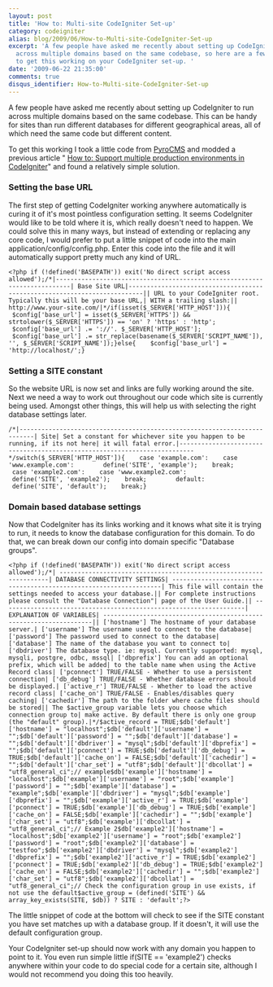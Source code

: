 ```yaml
---
layout: post
title: 'How to: Multi-site CodeIgniter Set-up'
category: codeigniter
alias: blog/2009/06/How-to-Multi-site-CodeIgniter-Set-up
excerpt: 'A few people have asked me recently about setting up CodeIgniter to run
  across multiple domains based on the same codebase, so here are a few tips on how
  to get this working on your CodeIgniter set-up. '
date: '2009-06-22 21:35:00'
comments: true
disqus_identifier: How-to-Multi-site-CodeIgniter-Set-up
---
```


A few people have asked me recently about setting up CodeIgniter to run across multiple domains based on the same codebase. This can be handy for sites than run different databases for different geographical areas, all of which need the same code but different content.

To get this working I took a little code from [PyroCMS](http://pyrocms.com/) and modded a previous article " [How to: Support multiple production environments in CodeIgniter](news/2009/01/How-to-Support-multiple-production-environments-in-CodeIgniter.html)" and found a relatively simple solution.

### Setting the base URL

The first step of getting CodeIgniter working anywhere automatically is curing it of it's most pointless configuration setting. It seems CodeIgniter would like to be told where it is, which really doesn't need to happen. We could solve this in many ways, but instead of extending or replacing any core code, I would prefer to put a little snippet of code into the main application/config/config.php. Enter this code into the file and it will automatically support pretty much any kind of URL.

    <?php if (!defined('BASEPATH')) exit('No direct script access allowed');/*|--------------------------------------------------------------------------| Base Site URL|--------------------------------------------------------------------------|| URL to your CodeIgniter root. Typically this will be your base URL,| WITH a trailing slash:|| http://www.your-site.com/|*/if(isset($_SERVER['HTTP_HOST'])){    $config['base_url'] = isset($_SERVER['HTTPS']) && strtolower($_SERVER['HTTPS']) == 'on' ? 'https' : 'http';    $config['base_url'] .= '://'. $_SERVER['HTTP_HOST'];    $config['base_url'] .= str_replace(basename($_SERVER['SCRIPT_NAME']), '', $_SERVER['SCRIPT_NAME']);}else{    $config['base_url'] = 'http://localhost/';}

### Setting a SITE constant

So the website URL is now set and links are fully working around the site. Next we need a way to work out throughout our code which site is currently being used. Amongst other things, this will help us with selecting the right database settings later.

    /*|--------------------------------------------------------------------------| Site| Set a constant for whichever site you happen to be running, if its not here| it will fatal error.|--------------------------------------------------------------------------*/switch($_SERVER['HTTP_HOST']){    case 'example.com':    case 'www.example.com':        define('SITE', 'example');    break;        case 'example2.com':    case 'www.example2.com':        define('SITE', 'example2');    break;        default:        define('SITE', 'default');    break;}

### Domain based database settings

Now that CodeIgniter has its links working and it knows what site it is trying to run, it needs to know the database configuration for this domain. To do that, we can break down our config into domain specific "Database groups".

    <?php if (!defined('BASEPATH')) exit('No direct script access allowed');/*| -------------------------------------------------------------------| DATABASE CONNECTIVITY SETTINGS| -------------------------------------------------------------------| This file will contain the settings needed to access your database.|| For complete instructions please consult the "Database Connection"| page of the User Guide.|| -------------------------------------------------------------------| EXPLANATION OF VARIABLES| -------------------------------------------------------------------|| ['hostname'] The hostname of your database server.| ['username'] The username used to connect to the database| ['password'] The password used to connect to the database| ['database'] The name of the database you want to connect to| ['dbdriver'] The database type. ie: mysql. Currently supported: mysql, mysqli, postgre, odbc, mssql| ['dbprefix'] You can add an optional prefix, which will be added| to the table name when using the Active Record class| ['pconnect'] TRUE/FALSE - Whether to use a persistent connection| ['db_debug'] TRUE/FALSE - Whether database errors should be displayed.| ['active_r'] TRUE/FALSE - Whether to load the active record class| ['cache_on'] TRUE/FALSE - Enables/disables query caching| ['cachedir'] The path to the folder where cache files should be stored|| The $active_group variable lets you choose which connection group to| make active. By default there is only one group (the "default" group).|*/$active_record = TRUE;$db['default']['hostname'] = "localhost";$db['default']['username'] = "";$db['default']['password'] = "";$db['default']['database'] = "";$db['default']['dbdriver'] = "mysql";$db['default']['dbprefix'] = "";$db['default']['pconnect'] = TRUE;$db['default']['db_debug'] = TRUE;$db['default']['cache_on'] = FALSE;$db['default']['cachedir'] = "";$db['default']['char_set'] = "utf8";$db['default']['dbcollat'] = "utf8_general_ci";// example$db['example']['hostname'] = "localhost";$db['example']['username'] = "root";$db['example']['password'] = "";$db['example']['database'] = "example";$db['example']['dbdriver'] = "mysql";$db['example']['dbprefix'] = "";$db['example']['active_r'] = TRUE;$db['example']['pconnect'] = TRUE;$db['example']['db_debug'] = TRUE;$db['example']['cache_on'] = FALSE;$db['example']['cachedir'] = "";$db['example']['char_set'] = "utf8";$db['example']['dbcollat'] = "utf8_general_ci";// Example 2$db['example2']['hostname'] = "localhost";$db['example2']['username'] = "root";$db['example2']['password'] = "root";$db['example2']['database'] = "testfoo";$db['example2']['dbdriver'] = "mysql";$db['example2']['dbprefix'] = "";$db['example2']['active_r'] = TRUE;$db['example2']['pconnect'] = TRUE;$db['example2']['db_debug'] = TRUE;$db['example2']['cache_on'] = FALSE;$db['example2']['cachedir'] = "";$db['example2']['char_set'] = "utf8";$db['example2']['dbcollat'] = "utf8_general_ci";// Check the configuration group in use exists, if not use the default$active_group = (defined('SITE') && array_key_exists(SITE, $db)) ? SITE : 'default';?>

The little snippet of code at the bottom will check to see if the SITE constant you have set matches up with a database group. If it doesn't, it will use the default configuration group.

Your CodeIgniter set-up should now work with any domain you happen to point to it. You even run simple little if(SITE == 'example2') checks anywhere within your code to do special code for a certain site, although I would not recommend you doing this too heavily.

